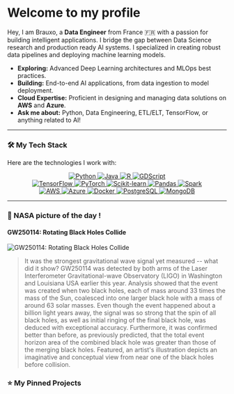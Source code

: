 # Welcome to my profile 

Hey, I am Brauxo, a **Data Engineer** from France 🇫🇷 with a passion for building intelligent applications. I bridge the gap between Data Science research and production ready AI systems. I specialized in creating robust data pipelines and deploying machine learning models.

- **Exploring:** Advanced Deep Learning architectures and MLOps best practices.
- **Building:** End-to-end AI applications, from data ingestion to model deployment.
- **Cloud Expertise:** Proficient in designing and managing data solutions on **AWS** and **Azure**.
- **Ask me about:** Python, Data Engineering, ETL/ELT, TensorFlow, or anything related to AI!

---

### 🛠️ My Tech Stack

Here are the technologies I work with:

<p align="center">
  <!-- Languages -->
  <a href="https://www.python.org" target="_blank"> <img src="https://img.shields.io/badge/Python-3776AB?style=for-the-badge&logo=python&logoColor=white" alt="Python"/> </a>
  <a href="https://www.java.com" target="_blank"> <img src="https://img.shields.io/badge/Java-ED8B00?style=for-the-badge&logo=openjdk&logoColor=white" alt="Java"/> </a>
  <a href="https://www.r-project.org/" target="_blank"> <img src="https://img.shields.io/badge/R-276DC3?style=for-the-badge&logo=r&logoColor=white" alt="R"/> </a>
  <a href="https://godotengine.org/" target="_blank"> <img src="https://img.shields.io/badge/GDScript-478CB0?style=for-the-badge&logo=godot-engine&logoColor=white" alt="GDScript"/> </a>
  <br/>
  <!-- DATA/ML -->
  <a href="https://www.tensorflow.org" target="_blank"> <img src="https://img.shields.io/badge/TensorFlow-FF6F00?style=for-the-badge&logo=tensorflow&logoColor=white" alt="TensorFlow"/> </a>
  <a href="https://pytorch.org/" target="_blank"> <img src="https://img.shields.io/badge/PyTorch-EE4C2C?style=for-the-badge&logo=pytorch&logoColor=white" alt="PyTorch"/> </a>
  <a href="https://scikit-learn.org/" target="_blank"> <img src="https://img.shields.io/badge/scikit--learn-%23F7931E?style=for-the-badge&logo=scikit-learn&logoColor=white" alt="Scikit-learn"/> </a>
  <a href="https://pandas.pydata.org/" target="_blank"> <img src="https://img.shields.io/badge/Pandas-150458?style=for-the-badge&logo=pandas&logoColor=white" alt="Pandas"/> </a>
  <a href="https://spark.apache.org/" target="_blank"> <img src="https://img.shields.io/badge/Apache%20Spark-E25A1C?style=for-the-badge&logo=apache-spark&logoColor=white" alt="Spark"/> </a>
  <br/>
  <!-- Devops -->
  <a href="https://aws.amazon.com" target="_blank"> <img src="https://img.shields.io/badge/AWS-232F3E?style=for-the-badge&logo=amazon-aws&logoColor=white" alt="AWS"/> </a>
  <a href="https://azure.microsoft.com" target="_blank"> <img src="https://img.shields.io/badge/Azure-0078D4?style=for-the-badge&logo=microsoft-azure&logoColor=white" alt="Azure"/> </a>
  <a href="https://www.docker.com/" target="_blank"> <img src="https://img.shields.io/badge/Docker-2496ED?style=for-the-badge&logo=docker&logoColor=white" alt="Docker"/> </a>
  <a href="https://www.postgresql.org" target="_blank"> <img src="https://img.shields.io/badge/PostgreSQL-336791?style=for-the-badge&logo=postgresql&logoColor=white" alt="PostgreSQL"/> </a>
  <a href="https://www.mongodb.com/" target="_blank"> <img src="https://img.shields.io/badge/MongoDB-47A248?style=for-the-badge&logo=mongodb&logoColor=white" alt="MongoDB"/> </a>
</p>

---

### 🔭 NASA picture of the day ! 

<!--NASA_PICTURE_START-->
#### GW250114: Rotating Black Holes Collide
![GW250114: Rotating Black Holes Collide](https://apod.nasa.gov/apod/image/2509/ArtGw250114_Simonnet_2400.jpg)
> It was the strongest gravitational wave signal yet measured -- what did it show?  GW250114 was detected by both arms of the Laser Interferometer Gravitational-wave Observatory (LIGO) in Washington and Louisiana USA earlier this year.  Analysis showed that the event was created when two black holes, each of mass around 33 times the mass of the Sun, coalesced into one larger black hole with a mass of around 63 solar masses.  Even though the event happened about a billion light years away, the signal was so strong that the spin of all black holes, as well as initial ringing of the final black hole, was deduced with exceptional accuracy. Furthermore, it was confirmed better than before, as previously predicted, that the total event horizon area of the combined black hole was greater than those of the merging black holes. Featured, an artist's illustration depicts an imaginative and conceptual view from near one of the black holes before collision.
<!--NASA_PICTURE_END-->

### ⭐ My Pinned Projects

